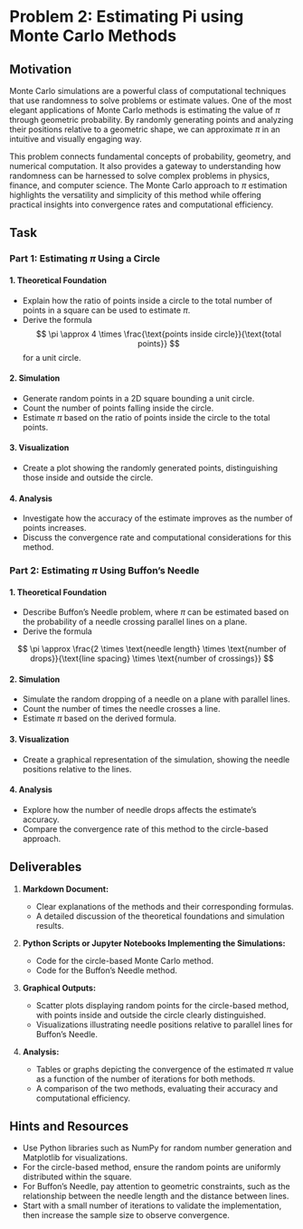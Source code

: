 # Problem 2: Estimating Pi using Monte Carlo Methods

## Motivation
Monte Carlo simulations are a powerful class of computational techniques that use randomness to solve problems or estimate values. One of the most elegant applications of Monte Carlo methods is estimating the value of $\pi$ through geometric probability. By randomly generating points and analyzing their positions relative to a geometric shape, we can approximate $\pi$ in an intuitive and visually engaging way.

This problem connects fundamental concepts of probability, geometry, and numerical computation. It also provides a gateway to understanding how randomness can be harnessed to solve complex problems in physics, finance, and computer science. The Monte Carlo approach to $\pi$ estimation highlights the versatility and simplicity of this method while offering practical insights into convergence rates and computational efficiency.

## Task

### Part 1: Estimating $\pi$ Using a Circle

#### 1. Theoretical Foundation
- Explain how the ratio of points inside a circle to the total number of points in a square can be used to estimate $\pi$.
- Derive the formula
$$
\pi \approx 4 \times \frac{\text{points inside circle}}{\text{total points}}
$$
 for a unit circle.

#### 2. Simulation
- Generate random points in a 2D square bounding a unit circle.
- Count the number of points falling inside the circle.
- Estimate $\pi$ based on the ratio of points inside the circle to the total points.

#### 3. Visualization
- Create a plot showing the randomly generated points, distinguishing those inside and outside the circle.

#### 4. Analysis
- Investigate how the accuracy of the estimate improves as the number of points increases.
- Discuss the convergence rate and computational considerations for this method.

### Part 2: Estimating $\pi$ Using Buffon’s Needle

#### 1. Theoretical Foundation
- Describe Buffon’s Needle problem, where $\pi$ can be estimated based on the probability of a needle crossing parallel lines on a plane.
- Derive the formula 

$$
\pi \approx \frac{2 \times \text{needle length} \times \text{number of drops}}{\text{line spacing} \times \text{number of crossings}}
$$
#### 2. Simulation
- Simulate the random dropping of a needle on a plane with parallel lines.
- Count the number of times the needle crosses a line.
- Estimate $\pi$ based on the derived formula.

#### 3. Visualization
- Create a graphical representation of the simulation, showing the needle positions relative to the lines.

#### 4. Analysis
- Explore how the number of needle drops affects the estimate’s accuracy.
- Compare the convergence rate of this method to the circle-based approach.

## Deliverables

1. **Markdown Document:**

    - Clear explanations of the methods and their corresponding formulas.
    - A detailed discussion of the theoretical foundations and simulation results.

2. **Python Scripts or Jupyter Notebooks Implementing the Simulations:**

    - Code for the circle-based Monte Carlo method.
    - Code for the Buffon’s Needle method.

3. **Graphical Outputs:**

    - Scatter plots displaying random points for the circle-based method, with points inside and outside the circle clearly distinguished.
    - Visualizations illustrating needle positions relative to parallel lines for Buffon’s Needle.

4. **Analysis:**

    - Tables or graphs depicting the convergence of the estimated $\pi$ value as a function of the number of iterations for both methods.
    - A comparison of the two methods, evaluating their accuracy and computational efficiency.

## Hints and Resources
- Use Python libraries such as NumPy for random number generation and Matplotlib for visualizations.
- For the circle-based method, ensure the random points are uniformly distributed within the square.
- For Buffon’s Needle, pay attention to geometric constraints, such as the relationship between the needle length and the distance between lines.
- Start with a small number of iterations to validate the implementation, then increase the sample size to observe convergence.